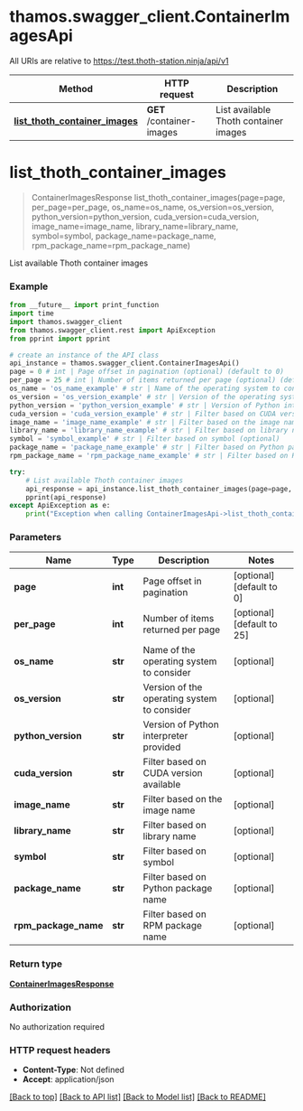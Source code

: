 # thamos.swagger_client.ContainerImagesApi

All URIs are relative to https://test.thoth-station.ninja/api/v1

Method | HTTP request | Description
------------- | ------------- | -------------
[**list_thoth_container_images**](ContainerImagesApi.md#list_thoth_container_images) | **GET** /container-images | List available Thoth container images

# **list_thoth_container_images**
> ContainerImagesResponse list_thoth_container_images(page=page, per_page=per_page, os_name=os_name, os_version=os_version, python_version=python_version, cuda_version=cuda_version, image_name=image_name, library_name=library_name, symbol=symbol, package_name=package_name, rpm_package_name=rpm_package_name)

List available Thoth container images

### Example
```python
from __future__ import print_function
import time
import thamos.swagger_client
from thamos.swagger_client.rest import ApiException
from pprint import pprint

# create an instance of the API class
api_instance = thamos.swagger_client.ContainerImagesApi()
page = 0 # int | Page offset in pagination (optional) (default to 0)
per_page = 25 # int | Number of items returned per page (optional) (default to 25)
os_name = 'os_name_example' # str | Name of the operating system to consider (optional)
os_version = 'os_version_example' # str | Version of the operating system to consider (optional)
python_version = 'python_version_example' # str | Version of Python interpreter provided (optional)
cuda_version = 'cuda_version_example' # str | Filter based on CUDA version available (optional)
image_name = 'image_name_example' # str | Filter based on the image name (optional)
library_name = 'library_name_example' # str | Filter based on library name (optional)
symbol = 'symbol_example' # str | Filter based on symbol (optional)
package_name = 'package_name_example' # str | Filter based on Python package name (optional)
rpm_package_name = 'rpm_package_name_example' # str | Filter based on RPM package name (optional)

try:
    # List available Thoth container images
    api_response = api_instance.list_thoth_container_images(page=page, per_page=per_page, os_name=os_name, os_version=os_version, python_version=python_version, cuda_version=cuda_version, image_name=image_name, library_name=library_name, symbol=symbol, package_name=package_name, rpm_package_name=rpm_package_name)
    pprint(api_response)
except ApiException as e:
    print("Exception when calling ContainerImagesApi->list_thoth_container_images: %s\n" % e)
```

### Parameters

Name | Type | Description  | Notes
------------- | ------------- | ------------- | -------------
 **page** | **int**| Page offset in pagination | [optional] [default to 0]
 **per_page** | **int**| Number of items returned per page | [optional] [default to 25]
 **os_name** | **str**| Name of the operating system to consider | [optional]
 **os_version** | **str**| Version of the operating system to consider | [optional]
 **python_version** | **str**| Version of Python interpreter provided | [optional]
 **cuda_version** | **str**| Filter based on CUDA version available | [optional]
 **image_name** | **str**| Filter based on the image name | [optional]
 **library_name** | **str**| Filter based on library name | [optional]
 **symbol** | **str**| Filter based on symbol | [optional]
 **package_name** | **str**| Filter based on Python package name | [optional]
 **rpm_package_name** | **str**| Filter based on RPM package name | [optional]

### Return type

[**ContainerImagesResponse**](ContainerImagesResponse.md)

### Authorization

No authorization required

### HTTP request headers

 - **Content-Type**: Not defined
 - **Accept**: application/json

[[Back to top]](#) [[Back to API list]](../README.md#documentation-for-api-endpoints) [[Back to Model list]](../README.md#documentation-for-models) [[Back to README]](../README.md)

